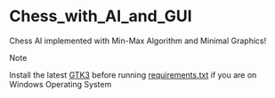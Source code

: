 # Chess_with_AI_and_GUI

Chess AI implemented with Min-Max Algorithm and Minimal Graphics!


> [!NOTE]
> Install the latest [GTK3](https://github.com/tschoonj/GTK-for-Windows-Runtime-Environment-Installer/releases) before running [requirements.txt](https://github.com/Navam9530/Chess_with_AI_and_GUI/blob/main/requirements.txt) if you are on Windows Operating System
